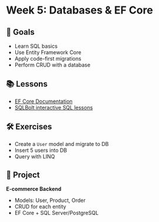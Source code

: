 # Week 5: Databases & EF Core

## 🎯 Goals
- Learn SQL basics
- Use Entity Framework Core
- Apply code-first migrations
- Perform CRUD with a database

## 📚 Lessons
- [EF Core Documentation](https://learn.microsoft.com/en-us/ef/core/)
- [SQLBolt interactive SQL lessons](https://sqlbolt.com/)

## 🛠 Exercises
- Create a `User` model and migrate to DB
- Insert 5 users into DB
- Query with LINQ

## 📌 Project
**E-commerce Backend**
- Models: User, Product, Order
- CRUD for each entity
- EF Core + SQL Server/PostgreSQL
